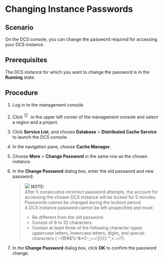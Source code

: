 # Changing Instance Passwords<a name="EN-US_TOPIC_0237964724"></a>

## Scenario<a name="section25182135"></a>

On the DCS console, you can change the password required for accessing your DCS instance.

## Prerequisites<a name="section25312629"></a>

The DCS instance for which you want to change the password is in the  **Running**  state.

## Procedure<a name="section26487069"></a>

1.  Log in to the management console.
2.  Click![](figures/icon-region.png)  in the upper left corner of the management console and select a region and a project.
3.  Click  **Service List**, and choose  **Database**  \>  **Distributed Cache Service**  to launch the DCS console.
4.  In the navigation pane, choose  **Cache Manager**.
5.  Choose  **More**  \>  **Change Password**  in the same row as the chosen instance.
6.  In the  **Change Password**  dialog box, enter the old password and new password.

    >![](/images/icon-note.gif) **NOTE:**   
    >After 5 consecutive incorrect password attempts, the account for accessing the chosen DCS instance will be locked for 5 minutes. Passwords cannot be changed during the lockout period.  
    >A DCS instance password cannot be left unspecified and must:  
    >-   Be different from the old password.  
    >-   Consist of 8 to 32 characters.  
    >-   Contain at least three of the following character types: uppercase letters, lowercase letters, digits, and special characters \(\`\~!@\#$%^&\*\(\)-\_=+\\|\[\{\}\]:'",<.\>/?\).  

7.  In the  **Change Password**  dialog box, click  **OK**  to confirm the password change.

